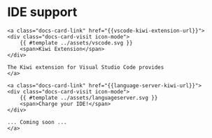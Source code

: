 <div class="wide-page"></div>

# IDE support

<div class="docs-card-container">

```admonish quote title="Visual Studio Code" class="docs-card"
<a class="docs-card-link" href="{{vscode-kiwi-extension-url}}">
<div class="docs-card-visit icon-mode">
    {{ #template ../assets/vscode.svg }}
    <span>Kiwi Extension</span>
</div>

The Kiwi extension for Visual Studio Code provides
</a>
```

```admonish quote title="Language Server" class="docs-card"
<a class="docs-card-link" href="{{language-server-kiwi-url}}">
<div class="docs-card-visit icon-mode">
    {{ #template ../assets/languageserver.svg }}
    <span>Charge your IDE!</span>
</div>

... Coming soon ...
</a>
```

</div>
